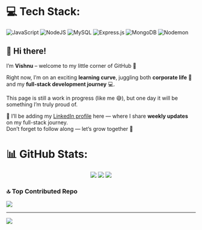 
# 💻 Tech Stack:
![JavaScript](https://img.shields.io/badge/javascript-%23323330.svg?style=for-the-badge&logo=javascript&logoColor=%23F7DF1E) ![NodeJS](https://img.shields.io/badge/node.js-6DA55F?style=for-the-badge&logo=node.js&logoColor=white) ![MySQL](https://img.shields.io/badge/mysql-4479A1.svg?style=for-the-badge&logo=mysql&logoColor=white) ![Express.js](https://img.shields.io/badge/express.js-%23404d59.svg?style=for-the-badge&logo=express&logoColor=%2361DAFB) ![MongoDB](https://img.shields.io/badge/MongoDB-%234ea94b.svg?style=for-the-badge&logo=mongodb&logoColor=white) ![Nodemon](https://img.shields.io/badge/NODEMON-%23323330.svg?style=for-the-badge&logo=nodemon&logoColor=%BBDEAD)
## 👋 Hi there!  

I’m **Vishnu** – welcome to my little corner of GitHub 🚀  

Right now, I’m on an exciting **learning curve**, juggling both **corporate life** 🏢 and my **full-stack development journey** 💻.  

This page is still a work in progress (like me 😅), but one day it will be something I’m truly proud of.  

🔗 I’ll be adding my [LinkedIn profile](https://www.linkedin.com/in/vishnu-venugopal-52289724a/) here — where I share **weekly updates** on my full-stack journey.  
Don’t forget to follow along — let’s grow together 🌱  


# 📊 GitHub Stats:
<div align="center">

  <!-- GitHub Stats -->
  <img src="https://github-readme-stats.vercel.app/api?username=vishnu581&theme=dark&hide_border=false&include_all_commits=false&count_private=false" />


  <!-- Streak Stats -->
  <img src="https://nirzak-streak-stats.vercel.app/?user=vishnu581&theme=dark&hide_border=false" />

  

  <!-- Top Languages -->
  <img src="https://github-readme-stats.vercel.app/api/top-langs/?username=vishnu581&theme=dark&hide_border=false&include_all_commits=false&count_private=false&layout=compact" />

</div>

### 🔝 Top Contributed Repo
![](https://github-contributor-stats.vercel.app/api?username=vishnu581&limit=5&theme=dark&combine_all_yearly_contributions=true)

---
[![](https://visitcount.itsvg.in/api?id=vishnu581&icon=0&color=0)](https://visitcount.itsvg.in)


